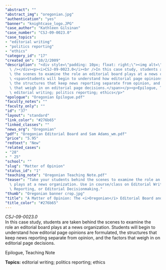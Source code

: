 ```yaml
---
"abstract": ""
"abstract_img": "oregonian.jpg"
"authentication": "yes"
"banner": "knightcase_logo.JPG"
"case_author": "Kathleen Gilsinan"
"case_number": "CSJ-09-0023.0"
"case_topics":
- "editorial writing"
- "politics reporting"
- "ethics"
"category_id": "17"
"created_on": "10/2/2009"
"description": "<div style=\"padding: 10px; float: right;\"><img alt=\"\" src=\"/casestudy/files/photos/366/abstract_small.jpg\"\
  \ /></div><p><i>CSJ-09-0023.0</i><br />In this case study, students are taken behind\
  \ the scenes to examine the role an editorial board plays at a news organization.\
  \ <span>Students will begin to understand how editorial page opinions are formulated,\
  \ the structures that keep news reporting separate from opinion, and the factors\
  \ that weigh in on editorial page decisions.</span></p><p>Epilogue, Teaching Note</p><p><b>Topics:</b>\
  \ editorial writing; politics reporting; ethics</p>"
"epologue": "Oregonian Epilogue.pdf"
"faculty_notes": ""
"faculty_only": ""
"id": "37"
"layout": "standard"
"link_color": "#276b65"
"linked_classes": ""
"news_org": "Oregonian"
"pdf": "Oregonian Editorial Board and Sam Adams_wm.pdf"
"price": "5.95"
"redtext": "New"
"related_cases":
- "28"
- " 25"
"school": ""
"slug": "Matter of Opinion"
"status_id": "1"
"teaching_note": "Oregonian Teaching Note.pdf"
"teaser": "Take your students behind the scenes to examine the role an editorial board\
  \ plays at a news organization. Use in course/class on Editorial Writing, Political\
  \ Reporting, or Editorial Decisionmaking."
"thumb": "Oregonian banner crop.jpg"
"title": "A Matter of Opinion: The <i>Oregonian</i> Editorial Board and Sam Adams "
"title_color": "#276b65"
---
```

<div style="padding: 10px; float: right;"><img alt="" src="/casestudy/files/photos/366/abstract_small.jpg" /></div><p><i>CSJ-09-0023.0</i><br />In this case study, students are taken behind the scenes to examine the role an editorial board plays at a news organization. <span>Students will begin to understand how editorial page opinions are formulated, the structures that keep news reporting separate from opinion, and the factors that weigh in on editorial page decisions.</span></p><p>Epilogue, Teaching Note</p><p><b>Topics:</b> editorial writing; politics reporting; ethics</p>
